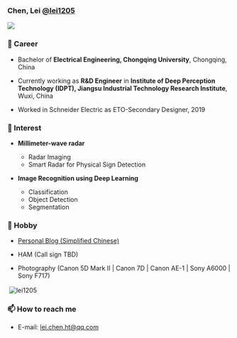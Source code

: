 ### Chen, Lei [@lei1205](https://lei1205.github.io)

![](https://komarev.com/ghpvc/?username=lei1205&color=green)

### 🔭 Career

- Bachelor of **Electrical Engineering, Chongqing University**, Chongqing, China                                                           

- Currently working as **R&D Engineer** in **Institute of Deep Perception Technology (IDPT),  Jiangsu Industrial Technology Research Institute**, Wuxi, China
- Worked in Schneider Electric as ETO-Secondary Designer, 2019

  

### 🌱 Interest
- **Millimeter-wave radar** 
  
    - Radar Imaging
    - Smart Radar for Physical Sign Detection

- **Image Recognition using Deep Learning**
  
    - Classification
    - Object Detection
    - Segmentation
    
    

### 👯 Hobby
- [Personal Blog (Simplified Chinese)](https://www.mintonspace.com)

- HAM (Call sign TBD)

- Photography (Canon 5D Mark II | Canon 7D | Canon AE-1 | Sony A6000 | Sony F717)

<p>&nbsp;<img align="center" src="https://github-readme-stats.vercel.app/api?username=lei1205&show_icons=true" alt="lei1205" /></p>


### 📫 How to reach me
- E-mail: lei.chen.ht@qq.com
